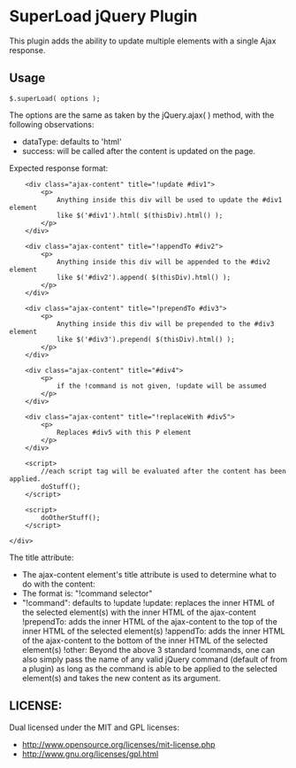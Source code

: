 # SuperLoad jQuery Plugin


This plugin adds the ability to update multiple elements with a single Ajax response.


## Usage


	$.superLoad( options );
The options are the same as taken by the jQuery.ajax( ) method, with the following observations:                   
* dataType: defaults to 'html'                                                                                  
* success: will be called after the content is updated on the page.                                             
                                                                                                                   
Expected response format:                                                                                          
	<div class="ajax-response">                                                                                       
															   
		<div class="ajax-content" title="!update #div1">                                                              
			<p>                                                                                                       
				Anything inside this div will be used to update the #div1 element                                     
				like $('#div1').html( $(thisDiv).html() );                                                            
			</p>                                                                                                      
		</div>                                                                                                        
															   
		<div class="ajax-content" title="!appendTo #div2">                                                            
			<p>                                                                                                       
				Anything inside this div will be appended to the #div2 element                                        
				like $('#div2').append( $(thisDiv).html() );                                                          
			</p>                                                                                                      
		</div>                                                                                                        
															   
		<div class="ajax-content" title="!prependTo #div3">                                                           
			<p>                                                                                                       
				Anything inside this div will be prepended to the #div3 element                                       
				like $('#div3').prepend( $(thisDiv).html() );                                                         
			</p>                                                                                                      
		</div>                                                                                                        
															   
		<div class="ajax-content" title="#div4">                                                                      
			<p>                                                                                                       
				if the !command is not given, !update will be assumed                                                 
			</p>                                                                                                      
		</div>                                                                                                        
															   
		<div class="ajax-content" title="!replaceWith #div5">                                                         
			<p>                                                                                                       
				Replaces #div5 with this P element                                                                    
			</p>                                                                                                      
		</div>                                                                                                        
															   
		<script>                                                                                                      
			//each script tag will be evaluated after the content has been applied.                                   
			doStuff();                                                                                                
		</script>                                                                                                     
															   
		<script>                                                                                                      
			doOtherStuff();                                                                                           
		</script>                                                                                                     
															   
	</div>                                                                                                            

The title attribute:

* The ajax-content element's title attribute is used to determine what to do with the content:
* The format is: "!command selector"
* "!command": defaults to !update
!update:	replaces the inner HTML of the selected element(s) with the inner HTML of the ajax-content
!prependTo:	adds the inner HTML of the ajax-content to the top of the inner HTML of the selected element(s)
!appendTo:	adds the inner HTML of the ajax-content to the bottom of the inner HTML of the selected element(s)
!other:		Beyond the above 3 standard !commands, one can also simply pass 
the name of any valid jQuery command (default of from a plugin) as
long as the command is able to be applied to the selected element(s)
and takes the new content as its argument.


## LICENSE:

Dual licensed under the MIT and GPL licenses:
*   http://www.opensource.org/licenses/mit-license.php
*   http://www.gnu.org/licenses/gpl.html
